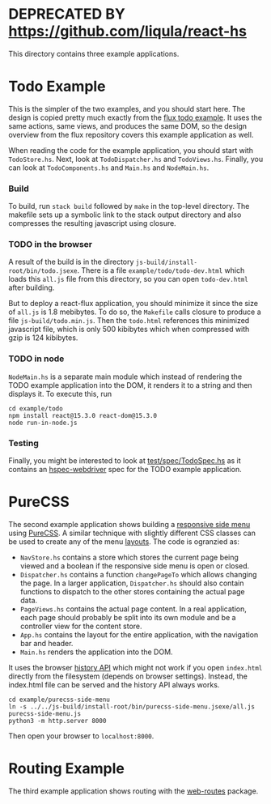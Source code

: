 
# DEPRECATED BY https://github.com/liqula/react-hs

This directory contains three example applications.

# Todo Example

This is the simpler of the two examples, and you should start here.  The design
is copied pretty much exactly from the [flux todo
example](https://github.com/facebook/flux/tree/master/examples/flux-todomvc).
It uses the same actions, same views, and produces the same DOM, so the design
overview from the flux repository covers this example application as well.

When reading the code for the example application, you should start with `TodoStore.hs`.  Next, look
at `TodoDispatcher.hs` and `TodoViews.hs`.  Finally, you can look at `TodoComponents.hs` and
`Main.hs` and `NodeMain.hs`.

### Build

To build, run `stack build` followed by `make` in the top-level directory.  The makefile sets up a symbolic
link to the stack output directory and also compresses the resulting javascript using closure.

### TODO in the browser

A result of the build is in the directory `js-build/install-root/bin/todo.jsexe`.  There is a file
`example/todo/todo-dev.html` which loads this `all.js` file from this directory, so you
can open `todo-dev.html` after building.

But to deploy a react-flux application, you should minimize it since the size
of `all.js` is 1.8 mebibytes.  To do so, the `Makefile` calls closure to
produce a file `js-build/todo.min.js`.  Then the `todo.html` references this
minimized javascript file, which is only 500 kibibytes which when compressed
with gzip is 124 kibibytes.

### TODO in node

`NodeMain.hs` is a separate main module which instead of rendering the TODO example application into the DOM,
it renders it to a string and then displays it.  To execute this, run

~~~
cd example/todo
npm install react@15.3.0 react-dom@15.3.0
node run-in-node.js
~~~

### Testing

Finally, you might be interested to look at
[test/spec/TodoSpec.hs](https://bitbucket.org/wuzzeb/react-flux/src/tip/test/spec/TodoSpec.hs) as it
contains an [hspec-webdriver](https://hackage.haskell.org/package/hspec-webdriver) spec for the TODO
example application.

# PureCSS

The second example application shows building a [responsive side
menu](http://purecss.io/layouts/side-menu/) using [PureCSS](http://purecss.io/).  A similar
technique with slightly different CSS classes can be used to create any of the menu
[layouts](http://purecss.io/layouts/).  The code is ogranzied as:

* `NavStore.hs` contains a store which stores the current page being viewed and a boolean if the
  responsive side menu is open or closed.
* `Dispatcher.hs` contains a function `changePageTo` which allows changing the page.  In a larger
  application, `Dispatcher.hs` should also contain functions to dispatch to the other stores
  containing the actual page data.
* `PageViews.hs` contains the actual page content.  In a real application, each page should probably
  be split into its own module and be a controller view for the content store.
* `App.hs` contains the layout for the entire application, with the navigation bar and header.
* `Main.hs` renders the application into the DOM.

It uses the browser [history
API](https://developer.mozilla.org/en-US/docs/Web/API/History_API) which might
not work if you open `index.html` directly from the filesystem (depends on
browser settings).  Instead, the index.html file can be served and the history
API always works.

~~~
cd example/purecss-side-menu
ln -s ../../js-build/install-root/bin/purecss-side-menu.jsexe/all.js purecss-side-menu.js
python3 -m http.server 8000
~~~

Then open your browser to `localhost:8000`.

# Routing Example

The third example application shows routing with the [web-routes](https://hackage.haskell.org/package/web-routes) package.
